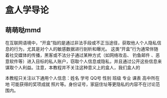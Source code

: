 # 盒人学导论

## 萌萌哒mmd

​		在互联网语境中，“开盒”指的是通过非法手段或不正当途径，获取他人个人隐私信息的行为，尤其是对个人的敏感数据进行剖析和曝光。 这类“开盒”行为通常伴随着社交媒体的传播，黑客或不法分子通过某种方式（如网络攻击、 钓鱼邮件 、恶意软件等）进入目标的私人账户，窃取个人信息或隐私，并且通过公开这些信息来谋取个人利益。注意，本教程并不关注这种意义上的盒人，我们盒人的

本教程只关注以下通用个人信息：姓名 学号 QQ号 性别 班级 专业 课表 高中所在地 可能获得的奖项成就 照片等。身份证号，家庭住址等更隐私的内容不在讨论范围内。